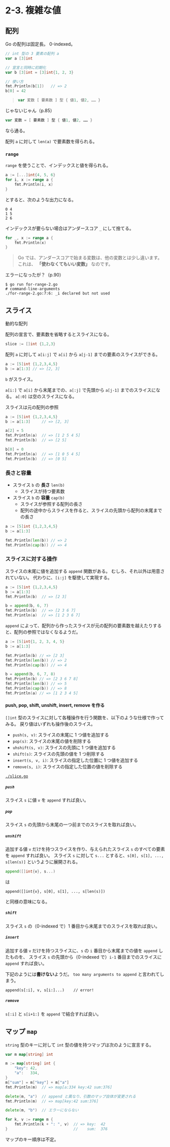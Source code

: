 # 2-3. 複雑な値

## 配列

Go の配列は固定長。
0-indexed。

```go
// int 型の 3 要素の配列 a
var a [3]int

// 宣言と同時に初期化
var b [3]int = [3]int{1, 2, 3}

// 使い方
fmt.Println(b[1])   // => 2
b[0] = 42
```

> ```go
> var 変数 [ 要素数 ] 型 { 値1, 値2, …… }
> ```

じゃないじゃん（p.85）

```go
var 変数 = [ 要素数 ] 型 { 値1, 値2, …… }
```
なら通る。

配列 `a` に対して `len(a)` で要素数を得られる。

### `range`

`range` を使うことで、インデックスと値を得られる。
```go
a := [...]int{4, 5, 6}
for i, x := range a {
    fmt.Println(i, x)
}
```
とすると、次のような出力になる。
```
0 4
1 5
2 6
```

インデックスが要らない場合はアンダースコア `_` にして捨てる。
```go
for _, x := range a {
    fmt.Println(x)
}
```

> Go では、アンダースコアで始まる変数は、他の変数とは少し違います。これは、 **「使わなくてもいい変数」** なのです。

エラーになったが？（p.90）

```console
$ go run for-range-2.go
# command-line-arguments
./for-range-2.go:7:6: _i declared but not used
```

## スライス

動的な配列

配列の宣言で、要素数を省略するとスライスになる。
```go
slice := []int {1,2,3}
```

配列 `a` に対して `a[i:j]` で `a[i]` から `a[j-1]` までの要素のスライスができる。
```go
a := [5]int {1,2,3,4,5}
b := a[1:3] // => [2, 3]
```

`b` がスライス。

`a[i:]` で `a[i]` から末尾までの、`a[:j]` で先頭から `a[j-1]` までのスライスになる。
`a[:0]` は空のスライスになる。

スライスは元の配列の参照

```go
a := [5]int {1,2,3,4,5}
b := a[1:3]     // => [2, 3]

a[2] = 5
fmt.Println(a)  // => [1 2 5 4 5]
fmt.Println(b)  // => [2 5]

b[0] = 0
fmt.Println(a)  // => [1 0 5 4 5]
fmt.Println(b)  // => [0 5]
```

### 長さと容量

- スライス `b` の **長さ** `len(b)`
    - スライスが持つ要素数
- スライス `b` の **容量** `cap(b)`
    - スライスが参照する配列の長さ
    - 配列の途中からスライスを作ると、スライスの先頭から配列の末尾までの長さ

```go
a := [5]int {1,2,3,4,5}
b := a[1:3]

fmt.Println(len(b)) // => 2
fmt.Println(cap(b)) // => 4
```

### スライスに対する操作

スライスの末尾に値を追加する `append` 関数がある。
むしろ、それ以外は用意されていない。
代わりに、`[i:j]` を駆使して実現する。

```go
a := [5]int {1,2,3,4,5}
b := a[1:3]
fmt.Println(b)  // => [2 3]

b = append(b, 6, 7)
fmt.Println(b)  // => [2 3 6 7]
fmt.Println(a)  // => [1 2 3 6 7]
```

`append` によって、配列から作ったスライスが元の配列の要素数を越えたりすると、配列の参照ではなくなるようだ。

```go
a := [5]int{1, 2, 3, 4, 5}
b := a[1:3]

fmt.Println(b) // => [2 3]
fmt.Println(len(b)) // => 2
fmt.Println(cap(b)) // => 4

b = append(b, 6, 7, 8)
fmt.Println(b) // => [2 3 6 7 8]
fmt.Println(len(b)) // => 5
fmt.Println(cap(b)) // => 8
fmt.Println(a) // => [1 2 3 4 5]
```

#### push, pop, shift, unshift, insert, remove を作る

`[]int` 型のスライスに対して各種操作を行う関数を、以下のような仕様で作ってみる。
戻り値はいずれも操作後のスライス。

- `push(s, v)`: スライスの末尾に 1 つ値を追加する
- `pop(s)`: スライスの末尾の値を削除する
- `uhshift(s, v)`: スライスの先頭に 1 つ値を追加する
- `shift(s)`: スライスの先頭の値を 1 つ削除する
- `insert(s, v, i)`: スライスの指定した位置に 1 つ値を追加する
- `remove(s, i)`: スライスの指定した位置の値を削除する

[`./slice.go`](./slice.go)

##### `push`

スライス `s` に値 `v` を `append` すれば良い。

##### `pop`

スライス `s` の先頭から末尾の一つ前までのスライスを取れば良い。

##### `unshift`

追加する値 `v` だけを持つスライスを作り、与えられたスライス `s` のすべての要素を `append` すれば良い。
スライス `s` に対して `s...` とすると、`s[0], s[1], ..., s[len(s)]` というように展開される。

```go
append([]int{v}, s...)
```
は
```
append([]int{v}, s[0], s[1], ..., s[len(s)])
```
と同様の意味になる。

##### `shift`

スライス `s` の（0-indexed で）1 番目から末尾までのスライスを取れば良い。

##### `insert`

追加する値 `v` だけを持つスライスに、`s` の `i` 番目から末尾までの値を `append` したものを、
スライス `s` の先頭から（0-indexed で）`i-1` 番目までのスライスに `append` すれば良い。

下記のようには**書けない**ようだ。
`too many arguments to append` と言われてしまう。
```
append(s[:i], v, s[i:]...)    // error!
```

##### `remove`

`s[:i]` と `s[i+1:]` を `append` で結合すれば良い。

## マップ `map`

`string` 型のキーに対して `int` 型の値を持つマップは次のように宣言する。
```go
var m map[string] int
```

```go
m := map[string] int {
    "key": 42,
    "a":   334,
}
m["sum"] = m["key"] + m["a"]
fmt.Println(m)  // => map[a:334 key:42 sum:376]

delete(m, "a")  // append と異なり、引数のマップ自体が変更される
fmt.Println(m)  // => map[key:42 sum:376]

delete(m, "b")  // エラーにならない

for k, v := range m {
    fmt.Println(k + ": ", v)  // => key:  42
}                             //    sum:  376
```

マップのキー順序は不定。